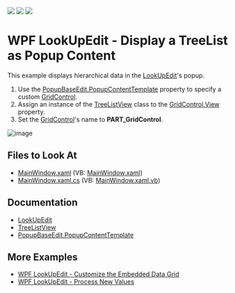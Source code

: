 <!-- default badges list -->
![](https://img.shields.io/endpoint?url=https://codecentral.devexpress.com/api/v1/VersionRange/128645103/21.1.5%2B)
[![](https://img.shields.io/badge/Open_in_DevExpress_Support_Center-FF7200?style=flat-square&logo=DevExpress&logoColor=white)](https://supportcenter.devexpress.com/ticket/details/E3106)
[![](https://img.shields.io/badge/📖_How_to_use_DevExpress_Examples-e9f6fc?style=flat-square)](https://docs.devexpress.com/GeneralInformation/403183)
<!-- default badges end -->

# WPF LookUpEdit - Display a TreeList as Popup Content

This example displays hierarchical data in the [LookUpEdit](https://docs.devexpress.com/WPF/DevExpress.Xpf.Grid.LookUp.LookUpEdit)'s popup.

1. Use the [PopupBaseEdit.PopupContentTemplate](https://docs.devexpress.com/WPF/DevExpress.Xpf.Editors.PopupBaseEdit.PopupContentTemplate) property to specify a custom [GridControl](https://docs.devexpress.com/WPF/DevExpress.Xpf.Grid.GridControl).
2. Assign an instance of the [TreeListView](https://docs.devexpress.com/WPF/DevExpress.Xpf.Grid.TreeListView) class to the [GridControl.View](https://docs.devexpress.com/WPF/DevExpress.Xpf.Grid.GridControl.View) property.
3. Set the [GridControl](https://docs.devexpress.com/WPF/DevExpress.Xpf.Grid.GridControl)'s name to **PART_GridControl**.

![image](https://user-images.githubusercontent.com/65009440/186915700-96577a48-c76d-47fb-9fe2-2501ffb772b8.png)

## Files to Look At

* [MainWindow.xaml](./CS/CustomTreeViewComboBox/MainWindow.xaml) (VB: [MainWindow.xaml](./VB/CustomTreeViewComboBox/MainWindow.xaml))
* [MainWindow.xaml.cs](./CS/CustomTreeViewComboBox/MainWindow.xaml.cs) (VB: [MainWindow.xaml.vb](./VB/CustomTreeViewComboBox/MainWindow.xaml.vb))

## Documentation

* [LookUpEdit](https://docs.devexpress.com/WPF/DevExpress.Xpf.Grid.LookUp.LookUpEdit)
* [TreeListView](https://docs.devexpress.com/WPF/DevExpress.Xpf.Grid.TreeListView)
* [PopupBaseEdit.PopupContentTemplate](https://docs.devexpress.com/WPF/DevExpress.Xpf.Editors.PopupBaseEdit.PopupContentTemplate)

## More Examples

* [WPF LookUpEdit - Customize the Embedded Data Grid](https://github.com/DevExpress-Examples/wpf-lookupedit-customize-the-embedded-data-grid)
* [WPF LookUpEdit - Process New Values](https://github.com/DevExpress-Examples/lookupedit-processing-new-values-e2646)
